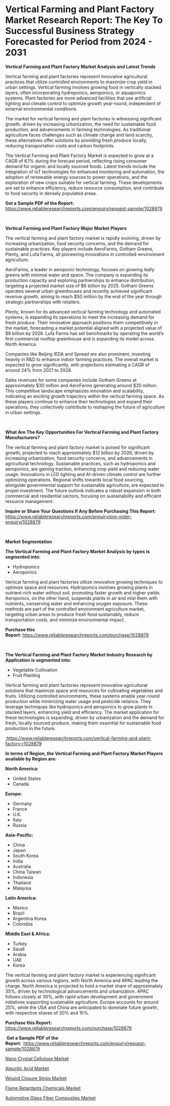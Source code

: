 <p><h1>Vertical Farming and Plant Factory Market Research Report: The Key To Successful Business Strategy Forecasted for Period from 2024 - 2031</h1></p><p><strong>Vertical Farming and Plant Factory Market Analysis and Latest Trends</strong></p>
<p><p>Vertical farming and plant factories represent innovative agricultural practices that utilize controlled environments to maximize crop yield in urban settings. Vertical farming involves growing food in vertically stacked layers, often incorporating hydroponics, aeroponics, or aquaponics systems. Plant factories are more advanced facilities that use artificial lighting and climate control to optimize growth year-round, independent of external environmental conditions.</p><p>The market for vertical farming and plant factories is witnessing significant growth, driven by increasing urbanization, the need for sustainable food production, and advancements in farming technologies. As traditional agriculture faces challenges such as climate change and land scarcity, these alternatives offer solutions by providing fresh produce locally, reducing transportation costs and carbon footprints.</p><p>The Vertical Farming and Plant Factory Market is expected to grow at a CAGR of 6.1% during the forecast period, reflecting rising consumer demand for organic and locally sourced foods. Latest trends include the integration of IoT technologies for enhanced monitoring and automation, the adoption of renewable energy sources to power operations, and the exploration of new crops suitable for vertical farming. These developments are set to enhance efficiency, reduce resource consumption, and contribute to food security in densely populated areas.</p></p>
<p><strong>Get a Sample PDF of the Report:&nbsp;</strong> <a href="https://www.reliableresearchreports.com/enquiry/request-sample/1028879">https://www.reliableresearchreports.com/enquiry/request-sample/1028879</a></p>
<p>&nbsp;</p>
<p><strong>Vertical Farming and Plant Factory Major Market Players</strong></p>
<p><p>The vertical farming and plant factory market is rapidly evolving, driven by increasing urbanization, food security concerns, and the demand for sustainable practices. Key players include AeroFarms, Gotham Greens, Plenty, and Lufa Farms, all pioneering innovations in controlled-environment agriculture.</p><p>AeroFarms, a leader in aeroponic technology, focuses on growing leafy greens with minimal water and space. The company is expanding its production capacity and exploring partnerships to enhance distribution, targeting a projected market size of $6 billion by 2025. Gotham Greens operates several urban greenhouses and recently achieved significant revenue growth, aiming to reach $50 million by the end of the year through strategic partnerships with retailers.</p><p>Plenty, known for its advanced vertical farming technology and automated systems, is expanding its operations to meet the increasing demand for fresh produce. Their innovative approach positions them competitively in the market, forecasting a market potential aligned with a projected value of $8 billion by 2026. Lufa Farms has set benchmarks by operating the world’s first commercial rooftop greenhouse and is expanding its model across North America.</p><p>Companies like Beijing IEDA and Spread are also prominent, investing heavily in R&D to enhance indoor farming practices. The overall market is expected to grow significantly, with projections estimating a CAGR of around 24% from 2021 to 2028.</p><p>Sales revenues for some companies include Gotham Greens at approximately $30 million and AeroFarms generating around $20 million. This competitive landscape emphasizes innovation and scalability, indicating an exciting growth trajectory within the vertical farming space. As these players continue to enhance their technologies and expand their operations, they collectively contribute to reshaping the future of agriculture in urban settings.</p></p>
<p>&nbsp;</p>
<p><strong>What Are The Key Opportunities For Vertical Farming and Plant Factory Manufacturers?</strong></p>
<p><p>The vertical farming and plant factory market is poised for significant growth, projected to reach approximately $12 billion by 2026, driven by increasing urbanization, food security concerns, and advancements in agricultural technology. Sustainable practices, such as hydroponics and aeroponics, are gaining traction, enhancing crop yield and reducing water usage. Innovations in LED lighting and AI-driven climate control are further optimizing operations. Regional shifts towards local food sourcing, alongside governmental support for sustainable agriculture, are expected to propel investment. The future outlook indicates a robust expansion in both commercial and residential sectors, focusing on sustainability and efficient resource management.</p></p>
<p><strong>Inquire or Share Your Questions If Any Before Purchasing This Report:</strong> <a href="https://www.reliableresearchreports.com/enquiry/pre-order-enquiry/1028879">https://www.reliableresearchreports.com/enquiry/pre-order-enquiry/1028879</a></p>
<p>&nbsp;</p>
<p><strong>Market Segmentation</strong></p>
<p><strong>The Vertical Farming and Plant Factory Market Analysis by types is segmented into:</strong></p>
<p><ul><li>Hydroponics</li><li>Aeroponics</li></ul></p>
<p><p>Vertical farming and plant factories utilize innovative growing techniques to optimize space and resources. Hydroponics involves growing plants in nutrient-rich water without soil, promoting faster growth and higher yields. Aeroponics, on the other hand, suspends plants in air and mist them with nutrients, conserving water and enhancing oxygen exposure. These methods are part of the controlled environment agriculture market, targeting urban areas to produce fresh food sustainably, reduce transportation costs, and minimize environmental impact.</p></p>
<p><strong>Purchase this Report:&nbsp;</strong><a href="https://www.reliableresearchreports.com/purchase/1028879">https://www.reliableresearchreports.com/purchase/1028879</a></p>
<p>&nbsp;</p>
<p><strong>The Vertical Farming and Plant Factory Market Industry Research by Application is segmented into:</strong></p>
<p><ul><li>Vegetable Cultivation</li><li>Fruit Planting</li></ul></p>
<p><p>Vertical farming and plant factories represent innovative agricultural solutions that maximize space and resources for cultivating vegetables and fruits. Utilizing controlled environments, these systems enable year-round production while minimizing water usage and pesticide reliance. They leverage techniques like hydroponics and aeroponics to grow plants in stacked layers, enhancing yield and efficiency. The market application for these technologies is expanding, driven by urbanization and the demand for fresh, locally sourced produce, making them essential for sustainable food production in the future.</p></p>
<p><a href="https://www.reliableresearchreports.com/vertical-farming-and-plant-factory-r1028879">&nbsp;https://www.reliableresearchreports.com/vertical-farming-and-plant-factory-r1028879</a></p>
<p><strong>In terms of Region, the Vertical Farming and Plant Factory Market Players available by Region are:</strong></p>
<p>
    <p> <strong> North America: </strong>
        <ul>
            <li>United States</li>
            <li>Canada</li>
        </ul>
        </p> 
    <p> <strong> Europe: </strong>
        <ul>
            <li>Germany</li>
            <li>France</li>
            <li>U.K.</li>
            <li>Italy</li>
            <li>Russia</li>
        </ul>
        </p> 
    <p> <strong> Asia-Pacific: </strong>
        <ul>
            <li>China</li>
            <li>Japan</li>
            <li>South Korea</li>
            <li>India</li>
            <li>Australia</li>
            <li>China Taiwan</li>
            <li>Indonesia</li>
            <li>Thailand</li>
            <li>Malaysia</li>
        </ul>
        </p> 
    <p> <strong> Latin America: </strong>
        <ul>
            <li>Mexico</li>
            <li>Brazil</li>
            <li>Argentina Korea</li>
            <li>Colombia</li>
        </ul>
        </p> 
    <p> <strong> Middle East & Africa: </strong>
        <ul>
            <li>Turkey</li>
            <li>Saudi</li>
            <li>Arabia</li>
            <li>UAE</li>
            <li>Korea</li>
        </ul>
    </p>
    </p>
<p><p>The vertical farming and plant factory market is experiencing significant growth across various regions, with North America and APAC leading the charge. North America is projected to hold a market share of approximately 35%, driven by technological advancements and urbanization. APAC follows closely at 30%, with rapid urban development and government initiatives supporting sustainable agriculture. Europe accounts for around 25%, while the USA and China are anticipated to dominate future growth, with respective shares of 20% and 15%.</p></p>
<p><strong>Purchase this Report: </strong><a href="https://www.reliableresearchreports.com/purchase/1028879">https://www.reliableresearchreports.com/purchase/1028879</a></p>
<p>&nbsp;<strong>Get a Sample PDF of the Report:&nbsp;&nbsp;</strong><a href="https://www.reliableresearchreports.com/enquiry/request-sample/1028879">https://www.reliableresearchreports.com/enquiry/request-sample/1028879</a></p>
<p><strong></strong></p>
<p><p><a href="https://issuu.com/reportprime-2/docs/nano-crystal-cellulose-market-size-_e065b767b67456">Nano Crystal Cellulose Market</a></p><p><a href="https://www.linkedin.com/pulse/comprehensive-analysis-global-aleuritic-acid-market-growth-ws5ge?trackingId=haWoJ5s4QASo6AG3yq5kNQ%3D%3D">Aleuritic Acid Market</a></p><p><a href="https://www.linkedin.com/pulse/wound-closure-strips-market-research-report-includes-analysis-nqiee?trackingId=BsyHMa8wQdW3W4ZOVUbmSQ%3D%3D">Wound Closure Strips Market</a></p><p><a href="https://github.com/provorikovar/Market-Research-Report-List-6/blob/main/flame-retardants-chemicals-market.md">Flame Retardants Chemicals Market</a></p><p><a href="https://github.com/angelajermaine/Market-Research-Report-List-5/blob/main/automotive-glass-fiber-composites-market.md">Automotive Glass Fiber Composites Market</a></p></p>